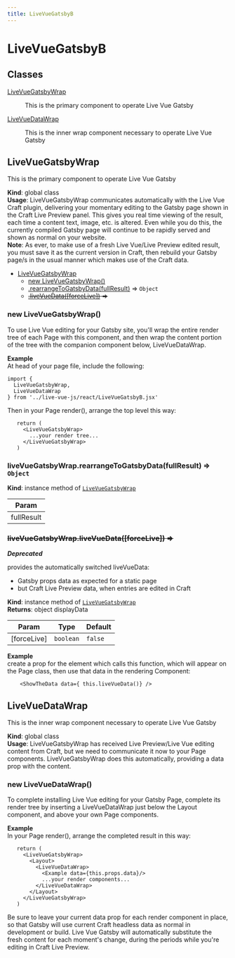 ```yaml
---
title: LiveVueGatsbyB
---
```


# LiveVueGatsbyB

## Classes

<dl>
<dt><a href="#LiveVueGatsbyWrap">LiveVueGatsbyWrap</a></dt>
<dd><p>This is the primary component to operate
Live Vue Gatsby</p>
</dd>
<dt><a href="#LiveVueDataWrap">LiveVueDataWrap</a></dt>
<dd><p>This is the inner wrap component necessary
to operate Live Vue Gatsby</p>
</dd>
</dl>

<a name="LiveVueGatsbyWrap"></a>

## LiveVueGatsbyWrap
This is the primary component to operate
Live Vue Gatsby

**Kind**: global class  
**Usage**: LiveVueGatsbyWrap communicates automatically
with the Live Vue Craft plugin, delivering your momentary
editing to the Gatsby page shown in the Craft Live Preview
panel. This gives you real time viewing of the result, each
time a content text, image, etc. is altered. Even while you
do this, the currently compiled Gatsby page will continue
to be rapidly served and shown as normal on your website.  
**Note**: As ever, to make use of a fresh
Live Vue/Live Preview edited result, you must save it
as the current version in Craft, then rebuild your Gatsby
page/s in the usual manner which makes use of the Craft data.  

* [LiveVueGatsbyWrap](#LiveVueGatsbyWrap)
    * [new LiveVueGatsbyWrap()](#new_LiveVueGatsbyWrap_new)
    * [.rearrangeToGatsbyData(fullResult)](#LiveVueGatsbyWrap+rearrangeToGatsbyData) ⇒ <code>Object</code>
    * ~~[.liveVueData([forceLive])](#LiveVueGatsbyWrap+liveVueData) ⇒~~

<a name="new_LiveVueGatsbyWrap_new"></a>

### new LiveVueGatsbyWrap()
To use Live Vue editing for your Gatsby site,
you'll wrap the entire render tree of each Page with
this component, and then wrap the content portion of the
tree with the companion component below, LiveVueDataWrap.

**Example**  
At head of your page file, include  the following:
```
import {
  LiveVueGatsbyWrap,
  LiveVueDataWrap
} from '../live-vue-js/react/LiveVueGatsbyB.jsx'
 ```

Then in your Page render(), arrange the top level this way:
```
   return (
     <LiveVueGatsbyWrap>
       ...your render tree...
     </LiveVueGatsbyWrap>
   )
```
<a name="LiveVueGatsbyWrap+rearrangeToGatsbyData"></a>

### liveVueGatsbyWrap.rearrangeToGatsbyData(fullResult) ⇒ <code>Object</code>
**Kind**: instance method of [<code>LiveVueGatsbyWrap</code>](#LiveVueGatsbyWrap)  

| Param |
| --- |
| fullResult | 

<a name="LiveVueGatsbyWrap+liveVueData"></a>

### ~~liveVueGatsbyWrap.liveVueData([forceLive]) ⇒~~
***Deprecated***

provides the automatically switched liveVueData:
 - Gatsby props data as expected for a static page
 - but Craft Live Preview data, when entries are edited in Craft

**Kind**: instance method of [<code>LiveVueGatsbyWrap</code>](#LiveVueGatsbyWrap)  
**Returns**: object displayData  

| Param | Type | Default |
| --- | --- | --- |
| [forceLive] | <code>boolean</code> | <code>false</code> | 

**Example**  
create a prop for the element which calls this function, which
will appear on the Page class, then use that data in the rendering Component:
```
    <ShowTheData data={ this.liveVueData()} />
```
<a name="LiveVueDataWrap"></a>

## LiveVueDataWrap
This is the inner wrap component necessary
to operate Live Vue Gatsby

**Kind**: global class  
**Usage**: LiveVueGatsbyWrap has received Live Preview/Live Vue
editing content from Craft, but we need to communicate it
now to your Page components. LiveVueGatsbyWrap does this
automatically, providing a data prop with the content.  
<a name="new_LiveVueDataWrap_new"></a>

### new LiveVueDataWrap()
To complete installing Live Vue editing for
your Gatsby Page, complete its render tree by inserting
a LiveVueDataWrap just below the Layout component,
and above your own Page components.

**Example**  
In your Page render(), arrange the completed result
in this way:
```
   return (
     <LiveVueGatsbyWrap>
       <Layout>
         <LiveVueDataWrap>
           <Example data={this.props.data}/>
           ...your render components...
         </LiveVueDataWrap>
       </Layout>
     </LiveVueGatsbyWrap>
   )
```
Be sure to leave your current data prop for each
render component in place, so that Gatsby will use
current Craft headless data as normal in development
or build. Live Vue Gatsby will automatically substitute
the fresh content for each moment's change, during the
periods while you're editing in Craft Live Preview.
